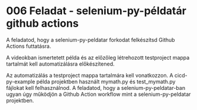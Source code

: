 # 006 Feladat - selenium-py-példatár github actions
A feladatod, hogy a selenium-py-peldatar forkodat felkészítsd Github Actions futtatásra.

A videokban ismertetett példa és az előzőleg létrehozott testproject mappa tartalmát kell automatizálásra előkészítened.

Az automatizálás a testproject mappa tartalmára kell vonatkozzon.
A cicd-py-example példa projektben használt mymath.py és test_mymath.py fájlokat kell felhasználnod.
A feladatod, hogy a selenium-py-peldatar-ban ugyan úgy működjön a Github Action workflow mint a selenium-py-peldatar projektben.